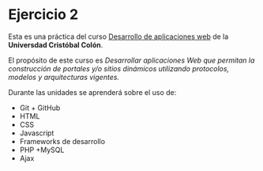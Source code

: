 # Ejercicio 2

Esta es una práctica del curso [Desarrollo de aplicaciones web](https://av-exactas.ucc.mx/course/view.php?id=170) de la **Universdad Cristóbal Colón**.

El propósito de este curso es *Desarrollar aplicaciones Web que permitan la construcción de portales y/o sitios dinámicos utilizando protocolos, modelos y arquitecturas vigentes.*

Durante las unidades se aprenderá sobre el uso de:

* Git + GitHub
* HTML
* CSS
* Javascript
* Frameworks de desarrollo
* PHP +MySQL
* Ajax

